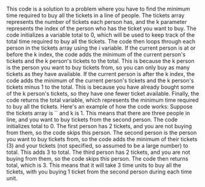 ​This code is a solution to a problem where you have to find the minimum time required to buy all the tickets in a line of people. The tickets array represents the number of tickets each person has, and the k parameter represents the index of the person who has the ticket you want to buy.
The code initializes a variable total to 0, which will be used to keep track of the total time required to buy all the tickets.
The code then loops through each person in the tickets array using the i variable. If the current person is at or before the k index, the code adds the minimum of the current person's tickets and the k person's tickets to the total. This is because the k person is the person you want to buy tickets from, so you can only buy as many tickets as they have available.
If the current person is after the k index, the code adds the minimum of the current person's tickets and the k person's tickets minus 1 to the total. This is because you have already bought some of the k person's tickets, so they have one fewer ticket available.
Finally, the code returns the total variable, which represents the minimum time required to buy all the tickets.
Here's an example of how the code works:
Suppose the tickets array is `` and k is 1. This means that there are three people in line, and you want to buy tickets from the second person.
The code initializes total to 0.
The first person has 2 tickets, and you are not buying from them, so the code skips this person.
The second person is the person you want to buy tickets from, so the code adds the minimum of their tickets (3) and your tickets (not specified, so assumed to be a large number) to total. This adds 3 to total.
The third person has 2 tickets, and you are not buying from them, so the code skips this person.
The code then returns total, which is 3. This means that it will take 3 time units to buy all the tickets, with you buying 1 ticket from the second person during each time unit.
